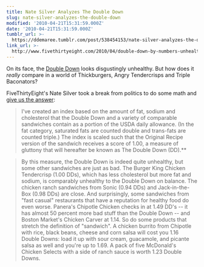 ```yaml
---
title: Nate Silver Analyzes The Double Down
slug: nate-silver-analyzes-the-double-down
modified: '2010-04-21T15:31:59.000Z'
date: '2010-04-21T15:31:59.000Z'
tumblr_url: >-
  https://ddemaree.tumblr.com/post/538454153/nate-silver-analyzes-the-double-down
link_url: >-
  http://www.fivethirtyeight.com/2010/04/double-down-by-numbers-unhealthiest.html
---
```

On its face, the [Double Down](http://www.kfc.com/doubledown/) looks disgustingly unhealthy. But how does it _really_ compare in a world of Thickburgers, Angry Tendercrisps and Triple Baconators?

FiveThirtyEight's Nate Silver took a break from politics to do some math and [give us the answer](http://www.fivethirtyeight.com/2010/04/double-down-by-numbers-unhealthiest.html):

> I've created an index based on the amount of fat, sodium and cholesterol that the Double Down and a variety of comparable sandwiches contain as a portion of the USDA daily allowance. (In the fat category, saturated fats are counted double and trans-fats are counted triple.) The index is scaled such that the Original Recipe version of the sandwich receives a score of 1.00, a measure of gluttony that will hereafter be known as The Double Down (DD).\*\*

> By this measure, the Double Down is indeed quite unhealthy, but some other sandwiches are just as bad. The Burger King Chicken Tendercrisp (1.00 DDs), which has less cholesterol but more fat and sodium, is comparably unhealthy to the Double Down on balance. The chicken ranch sandwiches from Sonic (0.94 DDs) and Jack-in-the-Box (0.98 DDs) are close. And surprisingly, some sandwiches from "fast casual" restaurants that have a reputation for healthy food do even worse. Panera's Chipotle Chicken checks in at 1.49 DD's -- it has almost 50 percent more bad stuff than the Double Down -- and Boston Market's Chicken Carver at 1.14. So do some products that stretch the definition of "sandwich". A chicken burrito from Chipotle with rice, black beans, cheese and corn salsa will cost you 1.16 Double Downs: load it up with sour cream, guacamole, and picante salsa as well and you're up to 1.69. A pack of five McDonald's Chicken Selects with a side of ranch sauce is worth 1.23 Double Downs.
